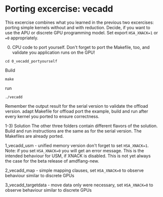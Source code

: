 # Porting excercise: vecadd

This excercise combines what you learned in the previous two excercises: porting simple kernels without and with reduction.
Decide, if you want to use the APU or discrete GPU programming model. Set export ```HSA_XNACK=1``` or ```=0``` appropriately.

0) CPU code to port yourself. Don't forget to port the Makefile, too, and validate you application runs on the GPU!
```
cd 0_vecadd_portyourself
```
Build
```  
make
```
run
```
./vecadd
```
Remember the output result for the serial version to validate the offload version.
adapt Makefile for offload
port the example, build and run after every kernel you ported to ensure correctness.

1-3) Solution
The other three folders contain different flavors of the solution. Build and run instructions are the same as for the serial version. The Makefiles are already ported.

1_vecadd_usm  - unified memory version don't forget to set ```HSA_XNACK=1```. Note: if you set ```HSA_XNACK=0``` you will get an error message. This is the intended behaviour for USM, if XNACK is disabled. This is not yet always the case for the beta release of amdflang-new.

2_vecadd_map  - simple mapping clauses, set ```HSA_XNACK=0``` to observe behaviour similar to discrete GPUs

3_vecadd_targetdata - move data only were necessary, set ```HSA_XNACK=0``` to observe behaviour similar to discrete GPUs

